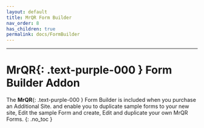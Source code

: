 ```yaml
---
layout: default
title: MrQR Form Builder
nav_order: 8
has_children: true
permalink: docs/FormBuilder
---
```

---
# **MrQR**{: .text-purple-000 } Form Builder Addon
The
 **MrQR**{: .text-purple-000 } Form Builder is included when you purchase an Additional Site. and enable you to duplicate sample forms to your new site, Edit the sample Form and create, Edit and duplicate your own MrQR Forms.
{: .no_toc }
